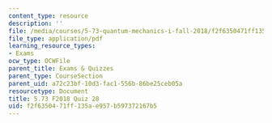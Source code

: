 ```yaml
---
content_type: resource
description: ''
file: /media/courses/5-73-quantum-mechanics-i-fall-2018/f2f6350471ff135ae957b597372167b5_MIT5_73F18_quiz28.pdf
file_type: application/pdf
learning_resource_types:
- Exams
ocw_type: OCWFile
parent_title: Exams & Quizzes
parent_type: CourseSection
parent_uid: a72c23bf-10d3-fac1-556b-86be25ceb05a
resourcetype: Document
title: 5.73 F2018 Quiz 28
uid: f2f63504-71ff-135a-e957-b597372167b5
---
```

